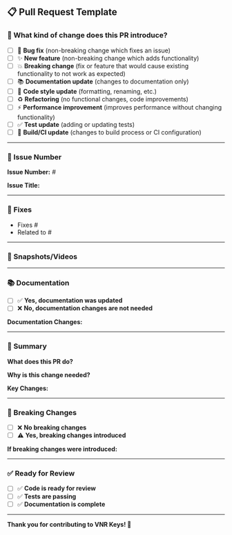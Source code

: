 ## 📋 Pull Request Template

### 🔄 What kind of change does this PR introduce?

<!-- Please check the appropriate option(s) below -->

- [ ] 🐛 **Bug fix** (non-breaking change which fixes an issue)
- [ ] ✨ **New feature** (non-breaking change which adds functionality)
- [ ] 💥 **Breaking change** (fix or feature that would cause existing functionality to not work as expected)
- [ ] 📚 **Documentation update** (changes to documentation only)
- [ ] 🎨 **Code style update** (formatting, renaming, etc.)
- [ ] ♻️ **Refactoring** (no functional changes, code improvements)
- [ ] ⚡ **Performance improvement** (improves performance without changing functionality)
- [ ] ✅ **Test update** (adding or updating tests)
- [ ] 🔧 **Build/CI update** (changes to build process or CI configuration)

---

### 🔗 Issue Number

**Issue Number:** #<!-- Add issue number here -->

**Issue Title:** <!-- Add issue title here -->

---

### 🔧 Fixes

<!-- Please list all issues this PR fixes -->

- Fixes #<!-- Add issue number -->
- Related to #<!-- Add issue number -->

---

### 📸 Snapshots/Videos

<!-- If applicable, add screenshots or videos to help explain your changes -->

<!-- Add screenshots/videos here -->
<!-- Example: ![Screenshot](url-to-screenshot) -->

---

### 📚 Documentation

<!-- If relevant, did you update the documentation? -->

- [ ] ✅ **Yes, documentation was updated**
- [ ] ❌ **No, documentation changes are not needed**

**Documentation Changes:**
<!-- Describe what documentation was updated -->

---

### 📝 Summary

<!-- Provide a clear and concise description of the changes -->

**What does this PR do?**
<!-- Explain the main purpose of this PR -->

**Why is this change needed?**
<!-- Explain why this change is necessary -->

**Key Changes:**
<!-- List the main changes made -->

---

### 🚨 Breaking Changes

<!-- Does this PR introduce a breaking change? -->

- [ ] ❌ **No breaking changes**
- [ ] ⚠️ **Yes, breaking changes introduced**

**If breaking changes were introduced:**
<!-- Describe what changed that could break existing functionality -->

---

### ✅ Ready for Review

- [ ] ✅ **Code is ready for review**
- [ ] ✅ **Tests are passing**
- [ ] ✅ **Documentation is complete**

---

**Thank you for contributing to VNR Keys! 🎉**
